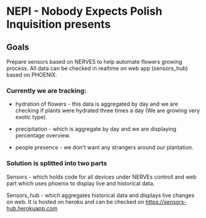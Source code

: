 # NEPI - Nobody Expects Polish Inquisition presents

## Goals

Prepare sensors based on NERVES to help automate flowers growing process. All data
can be checked in realtime on web app (sensors_hub) based on PHOENIX.

### Currently we are tracking:

* hydration of flowers - this data is aggregated by day
and we are checking if plants were hydrated three times a day (We are growing very
exotic type).

* precipitation - which is aggregate by day and we are displaying percentage overview.

* people presence - we don't want any strangers around our plantation.

### Solution is splitted into two parts

Sensors - which holds code for all devices under NERVEs controll
and web part which uses phoenix to display live and historical data.

Sensors_hub - which aggregates historical data and displays live changes on web.
It is hosted on heroku and can be checked on https://sensors-hub.herokuapp.com
